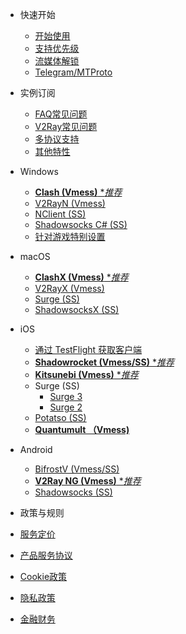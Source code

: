 * 快速开始
  * [开始使用](/quick/start)
  * [支持优先级](/general/support)
  * [流媒体解锁](/general/streaming)
  * [Telegram/MTProto](/general/mtproto)

* 实例订阅
  * [FAQ常见问题](/general/faq)
  * [V2Ray常见问题](/general/v2ray)
  * [多协议支持](/feature/protocols)
  * [其他特性](/feature/others)

* Windows
  * [**Clash (Vmess)** **推荐*](/windows/clash)
  * [V2RayN (Vmess)](/windows/v2rayn)
  * [NClient (SS)](/windows/nclient)
  * [Shadowsocks C# (SS)](/windows/shadowsocks)	
  * [针对游戏特别设置](/windows/sstap) 

* macOS
  * [**ClashX (Vmess)** **推荐*](/macos/clashx) 
  * [V2RayX (Vmess)](/macos/v2rayx)
  * [Surge (SS)](/macos/surge)
  * [ShadowsocksX (SS)](/macos/shadowsocksx)

* iOS
  * [通过 TestFlight 获取客户端](/ios/testflight) 
  * [**Shadowrocket (Vmess/SS)** **推荐*](/ios/shadowrocket)
  * [**Kitsunebi (Vmess)** **推荐*](/ios/kitsunebi)
  * Surge (SS)
    * [Surge 3](/ios/surge3)
    * [Surge 2](/ios/surge2)
  * [Potatso (SS)](/ios/potatso)
  * [**Quantumult （Vmess)**](/ios/quantumult)

* Android
  * [BifrostV (Vmess/SS)](/android/bifrostv)
  * [**V2Ray NG (Vmess)** **推荐*](/android/v2rayng)
  * [Shadowsocks (SS)](/android/shadowsocks)

*  政策与规则
  * [服务定价](/policy/pricing)
  * [产品服务协议](/policy/tos)
  * [Cookie政策](/policy/cookies)
  * [隐私政策](/policy/privacy)
  * [金融财务](/policy/finance)
